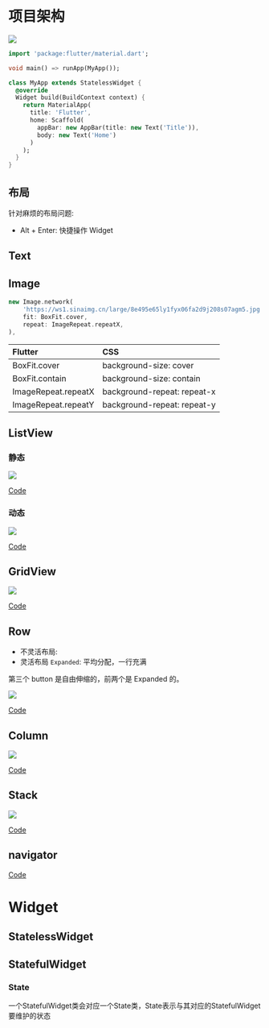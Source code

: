 # 项目架构

![](https://github-riskers-blog.oss-cn-qingdao.aliyuncs.com/20190106181933.png?x-oss-process=style/width)

```dart
import 'package:flutter/material.dart';

void main() => runApp(MyApp());

class MyApp extends StatelessWidget {
  @override
  Widget build(BuildContext context) {
    return MaterialApp(
      title: 'Flutter',
      home: Scaffold(
        appBar: new AppBar(title: new Text('Title')),
        body: new Text('Home')
      )
    );
  }
}
```

## 布局

针对麻烦的布局问题:

* Alt + Enter: 快捷操作 Widget

## Text

## Image

```dart
new Image.network(
    'https://ws1.sinaimg.cn/large/8e495e65ly1fyx06fa2d9j208s07agm5.jpg',
    fit: BoxFit.cover,
    repeat: ImageRepeat.repeatX,
),
```

| Flutter | CSS |
| :-- | :-- |
| BoxFit.cover | background-size: cover |
| BoxFit.contain | background-size: contain |
| ImageRepeat.repeatX | background-repeat: repeat-x |
| ImageRepeat.repeatY | background-repeat: repeat-y |

## ListView

### 静态

![](https://github-riskers-blog.oss-cn-qingdao.aliyuncs.com/20190106185106.png?x-oss-process=style/width)

[Code](https://gist.github.com/riskers/ee71c1754117981bf7358359b390ff4e#file-dynamic-listview-dart)

### 动态

![](https://github-riskers-blog.oss-cn-qingdao.aliyuncs.com/20190106192454.png?x-oss-process=style/width)

[Code](https://gist.github.com/riskers/ee71c1754117981bf7358359b390ff4e#file-static-listview-dart)


## GridView

![](https://github-riskers-blog.oss-cn-qingdao.aliyuncs.com/20190106202254.png?x-oss-process=style/width)

[Code](https://gist.github.com/riskers/ee71c1754117981bf7358359b390ff4e#file-gridview-dart)

## Row

* 不灵活布局: 
* 灵活布局 `Expanded`: 平均分配，一行充满

第三个 button 是自由伸缩的，前两个是 Expanded 的。

![](https://github-riskers-blog.oss-cn-qingdao.aliyuncs.com/20190106204815.png?x-oss-process=style/width)

[Code](https://gist.github.com/riskers/ee71c1754117981bf7358359b390ff4e#file-row-dart)

## Column

![](https://github-riskers-blog.oss-cn-qingdao.aliyuncs.com/20190106210938.png?x-oss-process=style/width)

[Code](https://gist.github.com/riskers/ee71c1754117981bf7358359b390ff4e#file-column-dart)

## Stack

![](https://github-riskers-blog.oss-cn-qingdao.aliyuncs.com/20190106213438.png?x-oss-process=style/width)

[Code](https://gist.github.com/riskers/ee71c1754117981bf7358359b390ff4e#file-stack-dart)

## navigator

[Code](https://gist.github.com/riskers/ee71c1754117981bf7358359b390ff4e#file-navigator-dart)

# Widget

## StatelessWidget

## StatefulWidget

### State

一个StatefulWidget类会对应一个State类，State表示与其对应的StatefulWidget要维护的状态